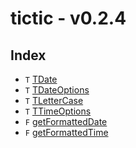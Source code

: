 # tictic - v0.2.4

## Index

- `T` [TDate](type-alias.TDate.md)
- `T` [TDateOptions](type-alias.TDateOptions.md)
- `T` [TLetterCase](type-alias.TLetterCase.md)
- `T` [TTimeOptions](type-alias.TTimeOptions.md)
- `F` [getFormattedDate](function.getFormattedDate.md)
- `F` [getFormattedTime](function.getFormattedTime.md)

